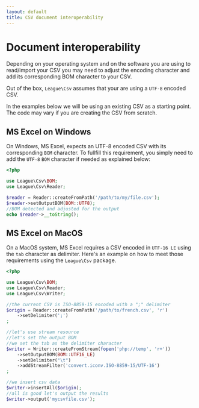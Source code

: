 ```yaml
---
layout: default
title: CSV document interoperability
---
```


# Document interoperability

Depending on your operating system and on the software you are using to read/import your CSV you may need to adjust the encoding character and add its corresponding BOM character to your CSV.

<p class="message-warning">Out of the box, <code>League\Csv</code> assumes that your are using a <code>UTF-8</code> encoded CSV.</p>

In the examples below we will be using an existing CSV as a starting point. The code may vary if you are creating the CSV from scratch.

## MS Excel on Windows

On Windows, MS Excel, expects an UTF-8 encoded CSV with its corresponding `BOM` character. To fullfill this requirement, you simply need to add the `UTF-8` `BOM` character if needed as explained below:

~~~php
<?php

use League\Csv\BOM;
use League\Csv\Reader;

$reader = Reader::createFromPath('/path/to/my/file.csv');
$reader->setOutputBOM(BOM::UTF8);
//BOM detected and adjusted for the output
echo $reader->__toString();

~~~

## MS Excel on MacOS

On a MacOS system, MS Excel requires a CSV encoded in `UTF-16 LE` using the `tab` character as delimiter. Here's an example on how to meet those requirements using the `League\Csv` package.

~~~php
<?php

use League\Csv\BOM;
use League\Csv\Reader;
use League\Csv\Writer;

//the current CSV is ISO-8859-15 encoded with a ";" delimiter
$origin = Reader::createFromPath('/path/to/french.csv', 'r')
    ->setDelimiter(';')
;

//let's use stream resource
//let's set the output BOM
//we set the tab as the delimiter character
$writer = Writer::createFromStream(fopen('php://temp', 'r+'))
    ->setOutputBOM(BOM::UTF16_LE)
    ->setDelimiter("\t")
    ->addStreamFilter('convert.iconv.ISO-8859-15/UTF-16')
;

//we insert csv data
$writer->insertAll($origin);
//all is good let's output the results
$writer->output('mycsvfile.csv');
~~~
